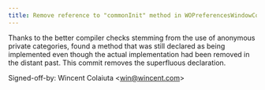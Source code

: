 ```yaml
---
title: Remove reference to "commonInit" method in WOPreferencesWindowController (WOCommon, 5b43413)
---
```


Thanks to the better compiler checks stemming from the use of anonymous private categories, found a method that was still declared as being implemented even though the actual implementation had been removed in the distant past. This commit removes the superfluous declaration.

Signed-off-by: Wincent Colaiuta &lt;win@wincent.com&gt;
